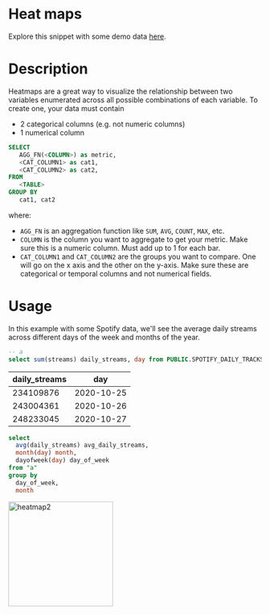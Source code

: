 # Heat maps

Explore this snippet with some demo data [here](https://count.co/n/Gw3T9qTRRe7?vm=e).

# Description

Heatmaps are a great way to visualize the relationship between two variables enumerated across all possible combinations of each variable. To create one, your data must contain
- 2 categorical columns (e.g. not numeric columns)
- 1 numerical column

```sql
SELECT 
   AGG_FN(<COLUMN>) as metric,
   <CAT_COLUMN1> as cat1,
   <CAT_COLUMN2> as cat2,
FROM 
   <TABLE>
GROUP BY
   cat1, cat2
```
where: 
- `AGG_FN` is an aggregation function like `SUM`, `AVG`, `COUNT`, `MAX`, etc.
- `COLUMN` is the column you want to aggregate to get your metric. Make sure this is a numeric column. Must add up to 1 for each bar.
- `CAT_COLUMN1` and `CAT_COLUMN2` are the groups you want to compare. One will go on the x axis and the other on the y-axis. Make sure these are categorical or temporal columns and not numerical fields.

# Usage

In this example with some Spotify data, we'll see the average daily streams across different days of the week and months of the year. 

```sql
-- a
select sum(streams) daily_streams, day from PUBLIC.SPOTIFY_DAILY_TRACKS group by day
```

| daily_streams | day        |
| ------------- | ---------- |
| 234109876     | 2020-10-25 |
| 243004361     | 2020-10-26 |
| 248233045     | 2020-10-27 |

```sql
select
  avg(daily_streams) avg_daily_streams,
  month(day) month,
  dayofweek(day) day_of_week
from "a"
group by
  day_of_week,
  month
```
<img width="208" alt="heatmap2" src="https://user-images.githubusercontent.com/42146708/124854690-92559680-df5c-11eb-9ba6-6baeac3c1bd0.png">
